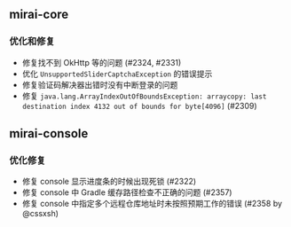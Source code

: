 ## mirai-core

### 优化和修复

- 修复找不到 OkHttp 等的问题 (#2324, #2331)
- 优化 `UnsupportedSliderCaptchaException` 的错误提示 <!--(85bf607b)-->
- 修复验证码解决器出错时没有中断登录的问题 <!--(90f2fee2, b38687a3)-->
- 修复 `java.lang.ArrayIndexOutOfBoundsException: arraycopy: last destination index 4132 out of bounds for byte[4096]` (#2309) <!--(372c2502) -->

<!-- #2367: 重写 publishing -->

## mirai-console

### 优化修复

- 修复 console 显示进度条的时候出现死锁 (#2322) <!--(07000456, 9e7fd792, 7cbff5a8)-->
- 修复 console 中 Gradle 缓存路径检查不正确的问题 (#2357) <!--(841f6e53)-->
- 修复 console 中指定多个远程仓库地址时未按照预期工作的错误 (#2358 by @cssxsh) <!--(5618333a)-->
